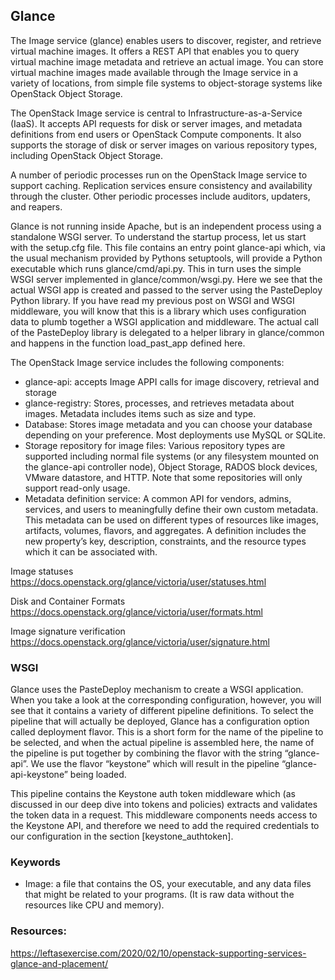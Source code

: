 ## Glance 

The Image service (glance) enables users to discover, register, and retrieve virtual machine images. It offers a REST API that enables you to query virtual machine image metadata and retrieve an actual image. You can store virtual machine images made available through the Image service in a variety of locations, from simple file systems to object-storage systems like OpenStack Object Storage.

The OpenStack Image service is central to Infrastructure-as-a-Service (IaaS). It accepts API requests for disk or server images, and metadata definitions from end users or OpenStack Compute components. It also supports the storage of disk or server images on various repository types, including OpenStack Object Storage.

A number of periodic processes run on the OpenStack Image service to support caching. Replication services ensure consistency and availability through the cluster. Other periodic processes include auditors, updaters, and reapers.

Glance is not running inside Apache, but is an independent process using a standalone WSGI server. To understand the startup process, let us start with the setup.cfg file. This file contains an entry point glance-api which, via the usual mechanism provided by Pythons setuptools, will provide a Python executable which runs glance/cmd/api.py. This in turn uses the simple WSGI server implemented in glance/common/wsgi.py. Here we see that the actual WSGI app is created and passed to the server using the PasteDeploy Python library. If you have read my previous post on WSGI and WSGI middleware, you will know that this is a library which uses configuration data to plumb together a WSGI application and middleware. The actual call of the PasteDeploy library is delegated to a helper library in glance/common and happens in the function load_past_app defined here.


The OpenStack Image service includes the following components:
- glance-api: accepts Image APPI calls for image discovery, retrieval and storage
- glance-registry: Stores, processes, and retrieves metadata about images. Metadata includes items such as size and type.
- Database: Stores image metadata and you can choose your database depending on your preference. Most deployments use MySQL or SQLite.
- Storage repository for image files: Various repository types are supported including normal file systems (or any filesystem mounted on the glance-api controller node), Object Storage, RADOS block devices, VMware datastore, and HTTP. Note that some repositories will only support read-only usage.
- Metadata definition service: A common API for vendors, admins, services, and users to meaningfully define their own custom metadata. This metadata can be used on different types of resources like images, artifacts, volumes, flavors, and aggregates. A definition includes the new property’s key, description, constraints, and the resource types which it can be associated with.

Image statuses
https://docs.openstack.org/glance/victoria/user/statuses.html 

Disk and Container Formats
https://docs.openstack.org/glance/victoria/user/formats.html 

Image signature verification
https://docs.openstack.org/glance/victoria/user/signature.html 

### WSGI 
Glance uses the PasteDeploy mechanism to create a WSGI application. When you take a look at the corresponding configuration, however, you will see that it contains a variety of different pipeline definitions. To select the pipeline that will actually be deployed, Glance has a configuration option called deployment flavor. This is a short form for the name of the pipeline to be selected, and when the actual pipeline is assembled here, the name of the pipeline is put together by combining the flavor with the string “glance-api”. We use the flavor “keystone” which will result in the pipeline “glance-api-keystone” being loaded.

This pipeline contains the Keystone auth token middleware which (as discussed in our deep dive into tokens and policies) extracts and validates the token data in a request. This middleware components needs access to the Keystone API, and therefore we need to add the required credentials to our configuration in the section [keystone_authtoken].

### Keywords 
- Image: a file that contains the OS, your executable, and any data files that might be related to your programs. (It is raw data without the resources like CPU and memory).

### Resources: 
https://leftasexercise.com/2020/02/10/openstack-supporting-services-glance-and-placement/ 


